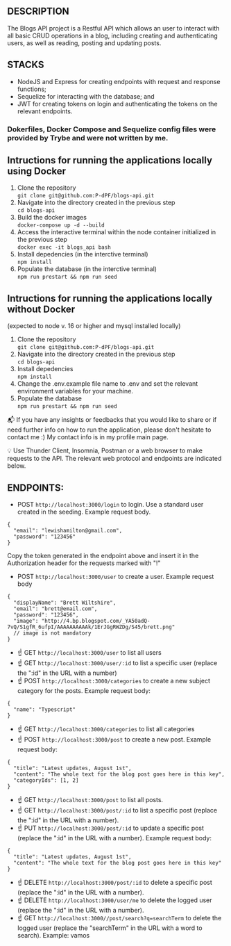 ## DESCRIPTION
The Blogs API project is a Restful API which allows an user to interact with all basic CRUD operations in a blog, including creating and authenticating users, as well as reading, posting and updating posts.

## STACKS
- NodeJS and Express for creating endpoints with request and response functions;
- Sequelize for interacting with the database; and
- JWT for creating tokens on login and authenticating the tokens on the relevant endpoints.

### Dokerfiles, Docker Compose and Sequelize config files were provided by Trybe and were not written by me.

## Intructions for running the applications locally using Docker
1. Clone the repository  
```git clone git@github.com:P-dPF/blogs-api.git```
2. Navigate into the directory created in the previous step  
```cd blogs-api```
3. Build the docker images  
```docker-compose up -d --build```
4. Access the interactive terminal within the node container initialized in the previous step  
```docker exec -it blogs_api bash```
5. Install depedencies (in the interctive terminal)  
```npm install```
6. Populate the database (in the interctive terminal)  
```npm run prestart && npm run seed```

## Intructions for running the applications locally without Docker
(expected to node v. 16 or higher and mysql installed locally)
1. Clone the repository  
```git clone git@github.com:P-dPF/blogs-api.git```
2. Navigate into the directory created in the previous step  
```cd blogs-api```
3. Install depedencies  
```npm install```
4. Change the .env.example file name to .env and set the relevant environment variables for your machine.  
5. Populate the database  
```npm run prestart && npm run seed```

:mailbox_with_mail: If you have any insights or feedbacks that you would like to share or if need further info on how to run the application, please don't hesitate to contact me :) My contact info is in my profile main page.

:bulb: Use Thunder Client, Insomnia, Postman or a web browser to make requests to the API. The relevant web protocol and endpoints are indicated below.

## ENDPOINTS:

- POST ```http://localhost:3000/login``` to login. Use a standard user created in the seeding. Example request body.
```
{
  "email": "lewishamilton@gmail.com",
  "password": "123456"
}
```
Copy the token generated in the endpoint above and insert it in the Authorization header for the requests marked with "!"
- POST ```http://localhost:3000/user``` to create a user. Example request body

```
{
  "displayName": "Brett Wiltshire",
  "email": "brett@email.com",
  "password": "123456",
  "image": "http://4.bp.blogspot.com/_YA50adQ-7vQ/S1gfR_6ufpI/AAAAAAAAAAk/1ErJGgRWZDg/S45/brett.png"
  // image is not mandatory
}
```

- :point_up: GET ```http://localhost:3000/user``` to list all users
- :point_up: GET ```http://localhost:3000/user/:id``` to list a specific user (replace the ":id" in the URL with a number)
- :point_up: POST ```http://localhost:3000/categories``` to create a new subject category for the posts. Example request body:

```
{
  "name": "Typescript"
}

```
- :point_up: GET ```http://localhost:3000/categories``` to list all categories
- :point_up: POST ```http://localhost:3000/post``` to create a new post. Example request body:

```
{
  "title": "Latest updates, August 1st",
  "content": "The whole text for the blog post goes here in this key",
  "categoryIds": [1, 2]
}
```

- :point_up: GET ```http://localhost:3000/post``` to list all posts.
- :point_up: GET ```http://localhost:3000/post/:id``` to list a specific post (replace the ":id" in the URL with a number).
- :point_up: PUT ```http://localhost:3000/post/:id``` to update a specific post (replace the ":id" in the URL with a number). Example request body:

```
{
  "title": "Latest updates, August 1st",
  "content": "The whole text for the blog post goes here in this key"
}
```

- :point_up: DELETE ```http://localhost:3000/post/:id``` to delete a specific post (replace the ":id" in the URL with a number).
- :point_up: DELETE ```http://localhost:3000/user/me``` to delete the logged user (replace the ":id" in the URL with a number).
- :point_up: GET ```http://localhost:3000//post/search?q=searchTerm``` to delete the logged user (replace the "searchTerm" in the URL with a word to search). Example: vamos
